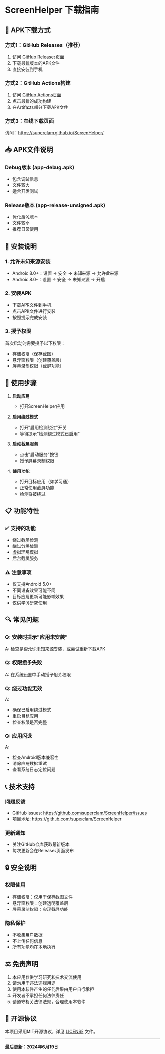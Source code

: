 # ScreenHelper 下载指南

## 📱 APK下载方式

### 方式1：GitHub Releases（推荐）
1. 访问 [GitHub Releases页面](https://github.com/superclam/ScreenHelper/releases)
2. 下载最新版本的APK文件
3. 直接安装到手机

### 方式2：GitHub Actions构建
1. 访问 [GitHub Actions页面](https://github.com/superclam/ScreenHelper/actions)
2. 点击最新的成功构建
3. 在Artifacts部分下载APK文件

### 方式3：在线下载页面
访问：https://superclam.github.io/ScreenHelper/

## 📥 APK文件说明

### Debug版本 (app-debug.apk)
- 包含调试信息
- 文件较大
- 适合开发测试

### Release版本 (app-release-unsigned.apk)
- 优化后的版本
- 文件较小
- 推荐日常使用

## 🔧 安装说明

### 1. 允许未知来源安装
- Android 8.0+：设置 → 安全 → 未知来源 → 允许此来源
- Android 8.0-：设置 → 安全 → 未知来源 → 开启

### 2. 安装APK
- 下载APK文件到手机
- 点击APK文件进行安装
- 按照提示完成安装

### 3. 授予权限
首次启动时需要授予以下权限：
- 存储权限（保存截图）
- 悬浮窗权限（创建覆盖层）
- 屏幕录制权限（截屏功能）

## 🚀 使用步骤

1. **启动应用**
   - 打开ScreenHelper应用

2. **启用绕过模式**
   - 打开"启用检测绕过"开关
   - 等待提示"检测绕过模式已启用"

3. **启动截屏服务**
   - 点击"启动服务"按钮
   - 授予屏幕录制权限

4. **使用功能**
   - 打开目标应用（如学习通）
   - 正常使用截屏功能
   - 检测将被绕过

## 📋 功能特性

### ✅ 支持的功能
- 绕过截屏检测
- 绕过分屏检测
- 虚拟环境模拟
- 后台截屏服务

### ⚠️ 注意事项
- 仅支持Android 5.0+
- 不同设备效果可能不同
- 目标应用更新可能影响效果
- 仅供学习研究使用

## 🔍 常见问题

### Q: 安装时提示"应用未安装"
A: 检查是否允许未知来源安装，或尝试重新下载APK

### Q: 权限授予失败
A: 在系统设置中手动授予相关权限

### Q: 绕过功能无效
A: 
- 确保已启用绕过模式
- 重启目标应用
- 检查权限是否完整

### Q: 应用闪退
A: 
- 检查Android版本兼容性
- 清除应用数据重试
- 查看系统日志定位问题

## 📞 技术支持

### 问题反馈
- GitHub Issues: https://github.com/superclam/ScreenHelper/issues
- 项目地址: https://github.com/superclam/ScreenHelper

### 更新通知
- 关注GitHub仓库获取最新版本
- 每次更新会在Releases页面发布

## 🔒 安全说明

### 权限使用
- 存储权限：仅用于保存截图文件
- 悬浮窗权限：创建透明覆盖层
- 屏幕录制权限：实现截屏功能

### 隐私保护
- 不收集用户数据
- 不上传任何信息
- 所有功能均在本地执行

## ⚖️ 免责声明

1. 本应用仅供学习研究和技术交流使用
2. 请勿用于违法违规用途
3. 使用本软件产生的任何后果由用户自行承担
4. 开发者不承担任何法律责任
5. 请遵守相关法律法规，合理使用本软件

## 📄 开源协议

本项目采用MIT开源协议，详见 [LICENSE](LICENSE) 文件。

---

**最后更新：2024年6月19日**
